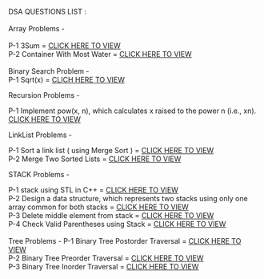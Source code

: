 DSA QUESTIONS LIST : 
<br>
<br>
Array Problems -
<br>
<br>
P-1 3Sum = [CLICK HERE TO VIEW](https://github.com/dhruvsharmads0506/DSA-PROBLIC-SOLVE/blob/main/ARRAY/3sum.cpp) <br>
P-2 Container With Most Water = [CLICK HERE TO VIEW](https://github.com/dhruvsharmads0506/DSA-PROBLEM-SOLVE/blob/main/ARRAY/maxwater.cpp) 
<br>
<br>
Binary Search Problem - <br>
P-1 Sqrt(x) = [CLICH HERE TO VIEW](https://github.com/dhruvsharmads0506/DSA-PROBLEM-SOLVE/blob/main/Binary%20Search/sqrt.cpp)
 
Recursion Problems -

P-1 Implement pow(x, n), which calculates x raised to the power n (i.e., xn). [CLICK HERE TO VIEW](https://github.com/dhruvsharmads0506/DSA-PROBLIC-SOLVE/blob/main/Recursion%20Problems/powx%2Cn.cpp) <br>

LinkList Problems -

P-1 Sort a link list ( using Merge Sort ) = [CLICK HERE TO VIEW](https://github.com/dhruvsharmads0506/DSA-PROBLIC-SOLVE/blob/main/Link%20-List/MergeSort.cpp)
<br>
P-2 Merge Two Sorted Lists = [CLICK HERE TO VIEW](https://github.com/dhruvsharmads0506/DSA-PROBLEM-SOLVE/blob/main/Link%20-List/mergeList.cpp)

STACK Problems -

P-1 stack using STL in C++ = [CLICK HERE TO VIEW](https://github.com/dhruvsharmads0506/DSA-PROBLIC-SOLVE/blob/main/STACK/stl.cpp) <br>
P-2 Design a data structure, which represents two stacks using only one array common for both stacks = [CLICK HERE TO VIEW ](https://github.com/dhruvsharmads0506/DSA-PROBLIC-SOLVE/blob/main/STACK/twostack.cpp) <br>
P-3 Delete middle element from stack  = [CLICK HERE TO VIEW ](https://github.com/dhruvsharmads0506/DSA-PROBLIC-SOLVE/blob/main/STACK/middlelement.cpp)
<br>
P-4 Check Valid Parentheses using Stack = [CLICK HERE TO VIEW ](https://github.com/dhruvsharmads0506/DSA-PROBLIC-SOLVE/blob/main/STACK/parenthesis.cpp)
<br>
<br>
Tree Problems - 
P-1 Binary Tree Postorder Traversal = [CLICK HERE TO VIEW](https://github.com/dhruvsharmads0506/DSA-PROBLEM-SOLVE/blob/main/TREE/PostOrder.cpp) 
<br>
P-2 Binary Tree Preorder Traversal  = [CLICK HERE TO VIEW](https://github.com/dhruvsharmads0506/DSA-PROBLEM-SOLVE/edit/main/TREE/PreOrder.cpp)
<br>
P-3 Binary Tree Inorder Traversal   = [CLICK HERE TO VIEW](https://github.com/dhruvsharmads0506/DSA-PROBLEM-SOLVE/blob/main/TREE/InOrder.cpp)
